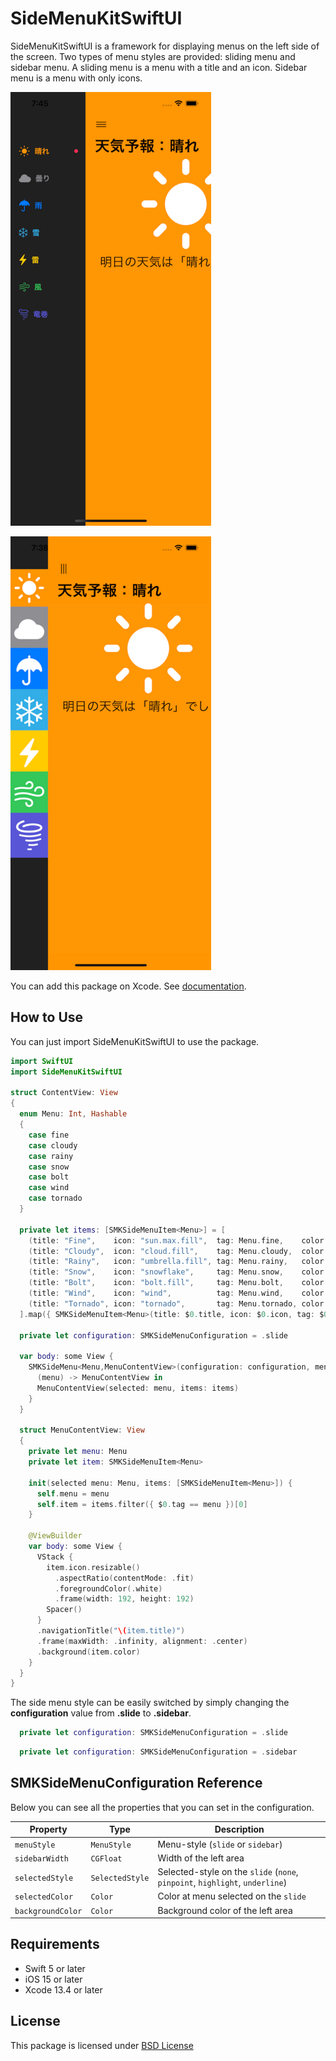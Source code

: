 # SideMenuKitSwiftUI

SideMenuKitSwiftUI is a framework for displaying menus on the left side of the screen. Two types of menu styles are provided: sliding menu and sidebar menu. A sliding menu is a menu with a title and an icon. Sidebar menu is a menu with only icons.

![Slide Menu](SlideMenu.png "Slide Menu")

![Sidebar Menu](SidebarMenu.png "Sidebar Menu")

You can add this package on Xcode.
See [documentation](https://developer.apple.com/documentation/swift_packages/adding_package_dependencies_to_your_app).


## How to Use

You can just import SideMenuKitSwiftUI to use the package.

```swift
import SwiftUI
import SideMenuKitSwiftUI

struct ContentView: View
{
  enum Menu: Int, Hashable
  {
    case fine
    case cloudy
    case rainy
    case snow
    case bolt
    case wind
    case tornado
  }

  private let items: [SMKSideMenuItem<Menu>] = [
    (title: "Fine",    icon: "sun.max.fill",  tag: Menu.fine,    color: Color.orange),
    (title: "Cloudy",  icon: "cloud.fill",    tag: Menu.cloudy,  color: Color.gray),
    (title: "Rainy",   icon: "umbrella.fill", tag: Menu.rainy,   color: Color.blue),
    (title: "Snow",    icon: "snowflake",     tag: Menu.snow,    color: Color.cyan),
    (title: "Bolt",    icon: "bolt.fill",     tag: Menu.bolt,    color: Color.yellow),
    (title: "Wind",    icon: "wind",          tag: Menu.wind,    color: Color.green),
    (title: "Tornado", icon: "tornado",       tag: Menu.tornado, color: Color.indigo)
  ].map({ SMKSideMenuItem<Menu>(title: $0.title, icon: $0.icon, tag: $0.tag, color: $0.color) })

  private let configuration: SMKSideMenuConfiguration = .slide

  var body: some View {
    SMKSideMenu<Menu,MenuContentView>(configuration: configuration, menuItems: items, startItem: .fine) {
      (menu) -> MenuContentView in
      MenuContentView(selected: menu, items: items)
    }
  }

  struct MenuContentView: View
  {
    private let menu: Menu
    private let item: SMKSideMenuItem<Menu>

    init(selected menu: Menu, items: [SMKSideMenuItem<Menu>]) {
      self.menu = menu
      self.item = items.filter({ $0.tag == menu })[0]
    }

    @ViewBuilder
    var body: some View {
      VStack {
        item.icon.resizable()
          .aspectRatio(contentMode: .fit)
          .foregroundColor(.white)
          .frame(width: 192, height: 192)
        Spacer()
      }
      .navigationTitle("\(item.title)")
      .frame(maxWidth: .infinity, alignment: .center)
      .background(item.color)
    }
  }
}
```

The side menu style can be easily switched by simply changing the __configuration__ value from __.slide__ to __.sidebar__.


```swift
  private let configuration: SMKSideMenuConfiguration = .slide
```

```swift
  private let configuration: SMKSideMenuConfiguration = .sidebar
```

## SMKSideMenuConfiguration Reference

Below you can see all the properties that you can set in the configuration.

| Property          | Type            | Description                                          |
| ----------------- | --------------- | ---------------------------------------------------- |
| `menuStyle`       | `MenuStyle`     | Menu-style (`slide` or `sidebar`) |
| `sidebarWidth`    | `CGFloat`       | Width of the left area |
| `selectedStyle`   | `SelectedStyle` | Selected-style on the `slide` (`none`, `pinpoint`, `highlight`, `underline`) |
| `selectedColor`   | `Color`         | Color at menu selected on the `slide` |
| `backgroundColor` | `Color`         | Background color of the left area |


## Requirements

 - Swift 5 or later
 - iOS 15 or later
 - Xcode 13.4 or later

## License

This package is licensed under [BSD License](LICENSE)
